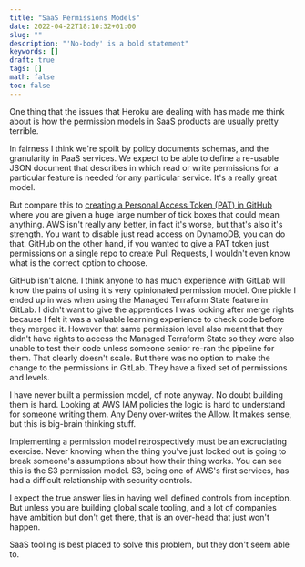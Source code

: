 ```yaml
---
title: "SaaS Permissions Models"
date: 2022-04-22T18:10:32+01:00
slug: ""
description: "'No-body' is a bold statement"
keywords: []
draft: true
tags: []
math: false
toc: false
---
```


One thing that the issues that Heroku are dealing with has made me think about is how the permission models in SaaS products are usually pretty terrible.

In fairness I think we're spoilt by policy documents schemas, and the granularity in PaaS services. We expect to be able to define a re-usable JSON document that describes in which read or write permissions for a particular feature is needed for any particular service. It's a really great model.

But compare this to [creating a Personal Access Token (PAT) in GitHub](https://github.com/settings/tokens/new) where you are given a huge large number of tick boxes that could mean anything. AWS isn't really any better, in fact it's worse, but that's also it's strength. You want to disable just read access on DynamoDB, you can do that. GitHub on the other hand, if you wanted to give a PAT token just permissions on a single repo to create Pull Requests, I wouldn't even know what is the correct option to choose.

GitHub isn't alone. I think anyone to has much experience with GitLab will know the pains of using it's very opinionated permission model. One pickle I ended up in was when using the Managed Terraform State feature in GitLab. I didn't want to give the apprentices I was looking after merge rights because I felt it was a valuable learning experience to check code before they merged it. However that same permission level also meant that they didn't have rights to access the Managed Terraform State so they were also unable to test their code unless someone senior re-ran the pipeline for them. That clearly doesn't scale. But there was no option to make the change to the permissions in GitLab. They have a fixed set of permissions and levels.

I have never built a permission model, of note anyway. No doubt building them is hard. Looking at AWS IAM policies the logic is hard to understand for someone writing them. Any Deny over-writes the Allow. It makes sense, but this is big-brain thinking stuff.

Implementing a permission model retrospectively must be an excruciating exercise. Never knowing when the thing you've just locked out is going to break someone's assumptions about how their thing works. You can see this is the S3 permission model. S3, being one of AWS's first services, has had a difficult relationship with security controls.

I expect the true answer lies in having well defined controls from inception. But unless you are building global scale tooling, and a lot of companies have ambition but don't get there, that is an over-head that just won't happen.

SaaS tooling is best placed to solve this problem, but they don't seem able to.
